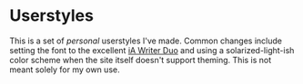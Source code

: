 # Userstyles

This is a set of _personal_ userstyles I've made. Common changes include setting the font to the excellent [iA Writer Duo](https://github.com/iaolo/iA-Fonts/tree/master/iA%20Writer%20Duo) and using a solarized-light-ish color scheme when the site itself doesn't support theming. This is not meant solely for my own use.
